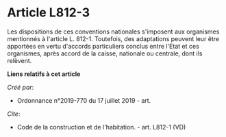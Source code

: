 # Article L812-3

Les dispositions de ces conventions nationales s'imposent aux organismes mentionnés à l'article L. 812-1. Toutefois, des
adaptations peuvent leur être apportées en vertu d'accords particuliers conclus entre l'Etat et ces organismes, après accord
de la caisse, nationale ou centrale, dont ils relèvent.

**Liens relatifs à cet article**

_Créé par_:

  - Ordonnance n°2019-770 du 17 juillet 2019 - art.

_Cite_:

  - Code de la construction et de l'habitation. - art. L812-1 (VD)
